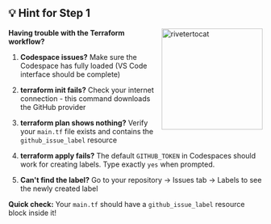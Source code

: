 ## 💡 Hint for Step 1

<img src="https://octodex.github.com/images/mona-the-rivetertocat.png" alt="rivetertocat" width="200" align="right">

**Having trouble with the Terraform workflow?**

1. **Codespace issues?** Make sure the Codespace has fully loaded (VS Code interface should be complete)

2. **terraform init fails?** Check your internet connection - this command downloads the GitHub provider

3. **terraform plan shows nothing?** Verify your `main.tf` file exists and contains the `github_issue_label` resource

4. **terraform apply fails?** The default `GITHUB_TOKEN` in Codespaces should work for creating labels. Type exactly `yes` when prompted.

5. **Can't find the label?** Go to your repository → Issues tab → Labels to see the newly created label

**Quick check:** Your `main.tf` should have a `github_issue_label` resource block inside it!
